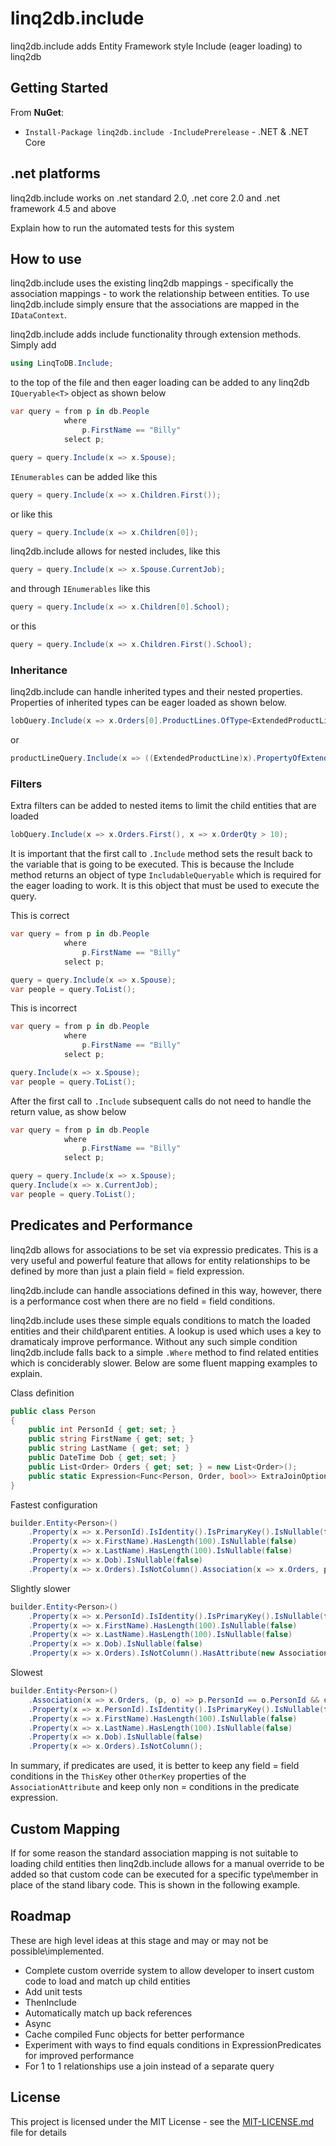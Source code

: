 # linq2db.include

linq2db.include adds Entity Framework style Include (eager loading) to linq2db

## Getting Started

From **NuGet**:
* `Install-Package linq2db.include -IncludePrerelease` - .NET & .NET Core

## .net platforms

linq2db.include works on .net standard 2.0, .net core 2.0 and .net framework 4.5 and above


Explain how to run the automated tests for this system

## How to use

linq2db.include uses the existing linq2db mappings - specifically the association mappings - to work the relationship between entities.  To use linq2db.include simply ensure that the associations are mapped in the `IDataContext`.


linq2db.include adds include functionality through extension methods.  
Simply add

``` c#
using LinqToDB.Include;
```
to the top of the file and then eager loading can be added to any linq2db `IQueryable<T>` object as shown below

``` c#
var query = from p in db.People
            where
                p.FirstName == "Billy"
            select p;

query = query.Include(x => x.Spouse);
```

`IEnumerables` can be added like this
``` c#
query = query.Include(x => x.Children.First());
```
or like this
``` c#
query = query.Include(x => x.Children[0]);
```

linq2db.include allows for nested includes, like this
``` c#
query = query.Include(x => x.Spouse.CurrentJob);
```

and through `IEnumerables` like this
``` c#
query = query.Include(x => x.Children[0].School);
```

or this

``` c#
query = query.Include(x => x.Children.First().School);
```

### Inheritance

linq2db.include can handle inherited types and their nested properties. Properties of inherited types can be eager loaded as shown below.
``` c#
lobQuery.Include(x => x.Orders[0].ProductLines.OfType<ExtendedProductLine>().First().PropertyOfExtendedClass);
```

or
``` c#
productLineQuery.Include(x => ((ExtendedProductLine)x).PropertyOfExtendedClass);
```

### Filters

Extra filters can be added to nested items to limit the child entities that are loaded
``` c#
lobQuery.Include(x => x.Orders.First(), x => x.OrderQty > 10);
```


It is important that the first call to `.Include` method sets the result back to the variable that is going to be executed. This is because the Include method returns an object of type `IncludableQueryable` which is required for the eager loading to work.  It is this object that must be used to execute the query.

This is correct
``` c#
var query = from p in db.People
            where
                p.FirstName == "Billy"
            select p;

query = query.Include(x => x.Spouse);
var people = query.ToList();
```

This is incorrect

``` c#
var query = from p in db.People
            where
                p.FirstName == "Billy"
            select p;

query.Include(x => x.Spouse);
var people = query.ToList();
```

After the first call to `.Include` subsequent calls do not need to handle the return value, as show below

``` c#
var query = from p in db.People
            where
                p.FirstName == "Billy"
            select p;

query = query.Include(x => x.Spouse);
query.Include(x => x.CurrentJob);
var people = query.ToList();
```

## Predicates and Performance

linq2db allows for associations to be set via expressio predicates.  This is a very useful and powerful feature that allows for entity relationships to be defined by more than just a plain field = field expression.  

linq2db.include can handle associations defined in this way, however, there is a performance cost when there are no field = field conditions.  

linq2db.include uses these simple equals conditions to match the loaded entities and their child\parent entities.  A lookup is used which uses a key to dramaticaly improve performance.  Without any such simple condition linq2db.include falls back to a simple `.Where` method to find related entities which is conciderably slower.  Below are some fluent mapping examples to explain.  

Class definition
``` c#
public class Person
{
    public int PersonId { get; set; }
    public string FirstName { get; set; }
    public string LastName { get; set; }
    public DateTime Dob { get; set; }
    public List<Order> Orders { get; set; } = new List<Order>();
    public static Expression<Func<Person, Order, bool>> ExtraJoinOptions = (p, o) => o.OrderId < 99;
}
```


Fastest configuration

``` c#
builder.Entity<Person>()    
    .Property(x => x.PersonId).IsIdentity().IsPrimaryKey().IsNullable(false)
    .Property(x => x.FirstName).HasLength(100).IsNullable(false)
    .Property(x => x.LastName).HasLength(100).IsNullable(false)
    .Property(x => x.Dob).IsNullable(false)        
    .Property(x => x.Orders).IsNotColumn().Association(x => x.Orders, p => p.PersonId, o => o.First().PersonId);
```

Slightly slower

``` c#
builder.Entity<Person>()    
    .Property(x => x.PersonId).IsIdentity().IsPrimaryKey().IsNullable(false)
    .Property(x => x.FirstName).HasLength(100).IsNullable(false)
    .Property(x => x.LastName).HasLength(100).IsNullable(false)
    .Property(x => x.Dob).IsNullable(false)        
    .Property(x => x.Orders).IsNotColumn().HasAttribute(new AssociationAttribute { Predicate = personPredicate, ThisKey = nameof(Order.PersonId), OtherKey = nameof(Person.PersonId), CanBeNull = true });

```

Slowest
``` c#
builder.Entity<Person>()    
    .Association(x => x.Orders, (p, o) => p.PersonId == o.PersonId && o.OrderId < 99)
    .Property(x => x.PersonId).IsIdentity().IsPrimaryKey().IsNullable(false)
    .Property(x => x.FirstName).HasLength(100).IsNullable(false)
    .Property(x => x.LastName).HasLength(100).IsNullable(false)
    .Property(x => x.Dob).IsNullable(false)        
    .Property(x => x.Orders).IsNotColumn();

```

In summary, if predicates are used, it is better to keep any field = field conditions in the `ThisKey` other `OtherKey` properties of the `AssociationAttribute` and keep only non = conditions in the predicate expression.


## Custom Mapping

If for some reason the standard association mapping is not suitable to loading child entities then linq2db.include allows for a manual override to be added so that custom code can be executed for a specific type\member in place of the stand libary code. This is shown in the following example.


## Roadmap

These are high level ideas at this stage and may or may not be possible\implemented.

* Complete custom override system to allow developer to insert custom code to load and match up child entities
* Add unit tests
* ThenInclude
* Automatically match up back references
* Async
* Cache compiled Func objects for better performance
* Experiment with ways to find equals conditions in ExpressionPredicates for improved performance
* For 1 to 1 relationships use a join instead of a separate query

## License

This project is licensed under the MIT License - see the [MIT-LICENSE.md](MIT-LICENSE.md) file for details
